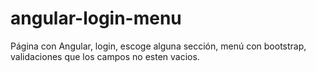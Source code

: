 # angular-login-menu

Página con Angular, login, escoge alguna sección, menú con bootstrap, validaciones que los campos no esten vacios.
